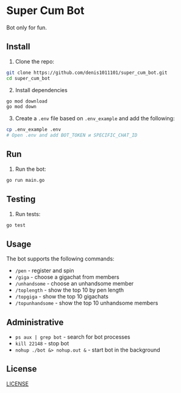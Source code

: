 # Super Cum Bot

Bot only for fun.

## Install

1. Clone the repo:
```sh
git clone https://github.com/denis1011101/super_cum_bot.git
cd super_cum_bot
```

2. Install dependencies
```sh
go mod download
go mod down
```

3. Create a `.env` file based on `.env_example` and add the following:
```sh
cp .env_example .env
# Open .env and add BOT_TOKEN и SPECIFIC_CHAT_ID
```

## Run

1. Run the bot:
```sh
go run main.go
```

## Testing

1. Run tests:
```sh
go test
```

## Usage

The bot supports the following commands:
- `/pen`           - register and spin
- `/giga`          - choose a gigachat from members
- `/unhandsome`    - choose an unhandsome member
- `/toplength`     - show the top 10 by pen length
- `/topgiga`       - show the top 10 gigachats
- `/topunhandsome` - show the top 10 unhandsome members


## Administrative

- `ps aux | grep bot`          - search for bot processes
- `kill 22148`                 - stop bot
- `nohup ./bot &> nohup.out &` - start bot in the background

## License

[LICENSE](LICENSE)
